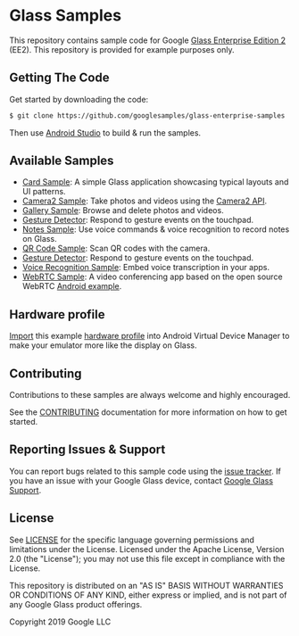 # Glass Samples

This repository contains sample code for Google [Glass Enterprise Edition 2](https://developers.google.com/glass-enterprise) (EE2). This repository is provided for example purposes only.

## Getting The Code

Get started by downloading the code:

```bash
$ git clone https://github.com/googlesamples/glass-enterprise-samples
```

Then use [Android Studio](https://developer.android.com/studio) to build & run the samples.

## Available Samples

*  [Card Sample](CardSample): A simple Glass application showcasing typical layouts and UI patterns.
*  [Camera2 Sample](Camera2Sample): Take photos and videos using the [Camera2 API](https://developer.android.com/guide/topics/media/camera).
*  [Gallery Sample](GallerySample): Browse and delete photos and videos.
*  [Gesture Detector](GestureLibrarySample): Respond to gesture events on the touchpad.
*  [Notes Sample](NotesSample): Use voice commands & voice recognition to record notes on Glass.
*  [QR Code Sample](QRCodeScannerSample): Scan QR codes with the camera.
*  [Gesture Detector](endpoints-frameworks): Respond to gesture events on the touchpad.
*  [Voice Recognition Sample](VoiceRecognitionSample): Embed voice transcription in your apps. 
*  [WebRTC Sample](WebRTCSample): A video conferencing app based on the open source WebRTC [Android example](http://webrtc.github.io/webrtc-org/native-code/android/).

## Hardware profile
[Import](https://developer.android.com/studio/run/managing-avds#importexporthp) this example [hardware profile](HardwareProfile/glass_ee2_hardware_profile.xml) into Android Virtual Device Manager to make your emulator more like the display on Glass.

## Contributing

Contributions to these samples are always welcome and highly encouraged.

See the [CONTRIBUTING](CONTRIBUTING.md) documentation for more information on how to get started.

## Reporting Issues & Support

You can report bugs related to this sample code using the [issue tracker](https://github.com/googlesamples/glass-enterprise-samples/issues). If you have an issue with your Google Glass device, contact [Google Glass Support](http://g.co/glass/contactus).

## License

See [LICENSE](LICENSE) for the specific language governing permissions and limitations under the License. Licensed under the Apache License, Version 2.0 (the "License"); you may not use this file except in compliance with the License.

This repository is distributed on an "AS IS" BASIS WITHOUT WARRANTIES OR CONDITIONS OF ANY KIND, either express or implied, and is not part of any Google Glass product offerings.

Copyright 2019 Google LLC

